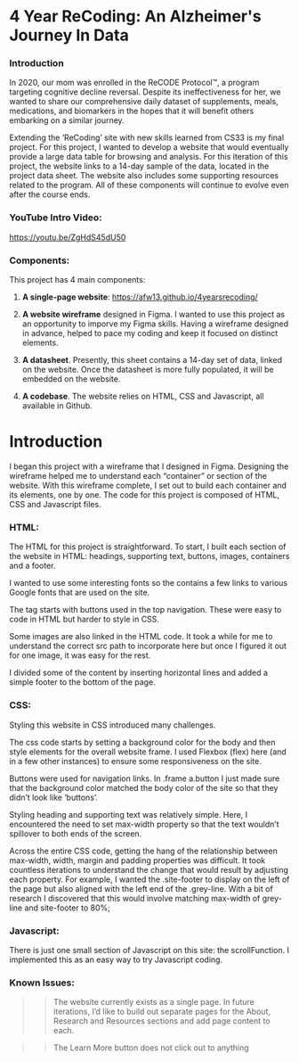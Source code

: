 # 4 Year ReCoding: An Alzheimer's Journey In Data

### Introduction
In 2020, our mom was enrolled in the ReCODE Protocol™, a program targeting cognitive decline reversal. Despite its ineffectiveness for her, we wanted to share our comprehensive daily dataset of supplements, meals, medications, and biomarkers in the hopes that it will benefit others embarking on a similar journey.

Extending the ‘ReCoding’ site with new skills learned from CS33 is my final project.  For this project, I wanted to develop a website that would eventually provide a large data table for browsing and analysis.  For this iteration of this project, the website links to a 14-day sample of the data, located in the project data sheet.  The website also includes some supporting resources related to the program.  All of these components will continue to evolve even after the course ends. 

### YouTube Intro Video:
https://youtu.be/ZgHdS45dU50

### Components:
This project has 4 main components:

1. **A single-page website**: https://afw13.github.io/4yearsrecoding/

2. **A website wireframe** designed in Figma.  I wanted to use this project as an opportunity to imporve my Figma skills.  Having a wireframe designed in advance, helped to pace my coding and keep it focused on distinct elements. 

3. **A datasheet**.  Presently, this sheet contains a 14-day set of data, linked on the website.  Once the datasheet is more fully populated, it will be embedded on the website.

4. **A codebase**.  The website relies on HTML, CSS and Javascript, all available in Github.  

# Introduction
I began this project with a wireframe that I designed in Figma.  Designing the wireframe helped me to understand each “container” or section of the website.  With this wireframe complete, I set out to build each container and its elements, one by one. The code for this project is composed of HTML, CSS and Javascript files.  

### HTML:

The HTML for this project is straightforward.  To start, I built each section of the website in HTML: headings, supporting text, buttons, images, containers and a footer.

I wanted to use some interesting fonts so the <head> contains a few links to various Google fonts that are used on the site.  

The <body> tag starts with buttons used in the top navigation.  These were easy to code in HTML but harder to style in CSS.  

Some images are also linked in the HTML code.  It took a while for me to understand the correct src path to incorporate here but once I figured it out for one image, it was easy for the rest. 

I divided some of the content by inserting horizontal lines and added a simple footer to the bottom of the page.  

### CSS:

Styling this website in CSS introduced many challenges.  

The css code starts by setting a background color for the body and then style elements for the overall website frame.  I used Flexbox 
(flex) here (and in a few other instances) to ensure some responsiveness on the site.  

Buttons were used for navigation links.  In .frame a.button I just made sure that the background color matched the body color of the site so that they didn’t look like ‘buttons’.  

Styling heading and supporting text was relatively simple.  Here, I encountered the need to set max-width property so that the text wouldn’t spillover to both ends of the screen. 

Across the entire CSS code, getting the hang of the relationship between max-width, width, margin and padding properties was difficult. It took countless iterations to understand the change that would result by adjusting each property.  For example, I wanted the .site-footer to display on the left of the page but also aligned with the left end of the .grey-line.  With a bit of research I discovered that this would involve matching max-width of grey-line and site-footer to 80%; 

### Javascript:

There is just one small section of Javascript on this site:  the scrollFunction.  I implemented this as an easy way to try Javascript coding. 

### Known Issues:

>> The website currently exists as a single page.  In future iterations, I’d like to build out separate pages for the About, Research and Resources sections and add page content to each. 

>> The Learn More button does not click out to anything 




